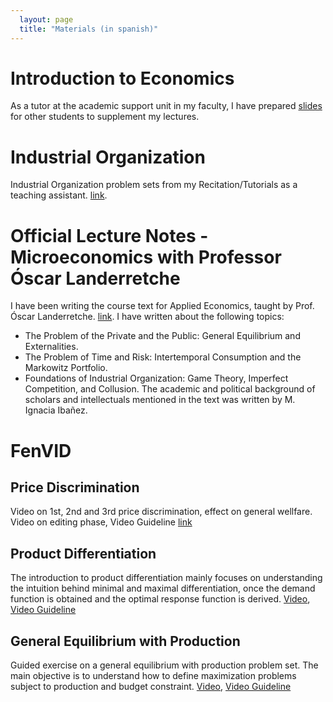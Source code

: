 ```yaml
---
  layout: page
  title: "Materials (in spanish)"
---
```


# Introduction to Economics
As a tutor at the academic support unit in my faculty, I have prepared [slides](assets/otoño2025.pdf) for other students to supplement my lectures.

# Industrial Organization
Industrial Organization problem sets from my Recitation/Tutorials as a teaching assistant. [link](assets/IO_ayud.pdf).
 
# Official Lecture Notes - Microeconomics with Professor Óscar Landerretche
I have been writing the course text for Applied Economics, taught by Prof. Óscar Landerretche. [link](assets/ecopol.pdf). I have written about the following topics:
- The Problem of the Private and the Public: General Equilibrium and Externalities.
- The Problem of Time and Risk: Intertemporal Consumption and the Markowitz Portfolio.
- Foundations of Industrial Organization: Game Theory, Imperfect Competition, and Collusion.
The academic and political background of scholars and intellectuals mentioned in the text was written by M. Ignacia Ibañez.

# FenVID

## Price Discrimination
Video on 1st, 2nd and 3rd price discrimination, effect on general wellfare. Video on editing phase, Video Guideline [link](assets/disc.pdf)

## Product Differentiation
The introduction to product differentiation mainly focuses on understanding the intuition behind minimal and maximal differentiation, once the demand function is obtained and the optimal response function is derived. [Video](https://youtu.be/p7UcJlSK_qY?si=CecJ5Q1rEyIp3g2C), [Video Guideline](assets/hotelling.pdf)

## General Equilibrium with Production
Guided exercise on a general equilibrium with production problem set. The main objective is to understand how to define maximization problems subject to production and budget constraint. [Video](https://youtu.be/NgxHDSLMPbo?si=gaVw4cDE1Kq89EQ_), [Video Guideline](assets/general.pdf)
